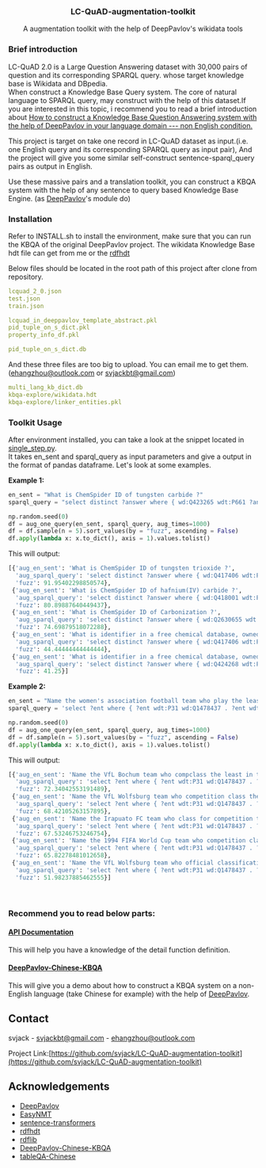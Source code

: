<!-- PROJECT LOGO -->
<br />
<p align="center">
  <h3 align="center">LC-QuAD-augmentation-toolkit</h3>

  <p align="center">
   		A augmentation toolkit with the help of DeepPavlov's wikidata tools
    <br />
  </p>
</p>

### Brief introduction
LC-QuAD 2.0 is a Large Question Answering dataset with 30,000 pairs of question and its corresponding SPARQL query. whose target knowledge base is Wikidata and DBpedia.<br/>
When construct a Knowledge Base Query system. The core of natural language to SPARQL query, may construct with the help of this dataset.If you are interested in this topic, i recommend you to read a brief introduction about [How to construct a Knowledge Base Question Answering system with the help of DeepPavlov in your language domain --- non English condition.](https://github.com/svjack/DeepPavlov-Chinese-KBQA/blob/main/design_construction.md)

This project is target on take one record in LC-QuAD dataset as input.(i.e. one English query and its corresponding SPARQL query as input pair), And the project will give you some similar self-construct sentence-sparql_query pairs as output in English.

Use these massive pairs and a translation toolkit, you can construct a KBQA system with the help of any sentence to query based Knowledge Base Engine. (as [DeepPavlov](https://github.com/deeppavlov/DeepPavlov)'s module do)

### Installation
Refer to INSTALL.sh to install the environment, make sure that you can run the KBQA of the original DeepPavlov project.
The wikidata Knowledge Base hdt file can get from me or the [rdfhdt](https://www.rdfhdt.org/datasets/)

Below files should be located in the root path of this project after clone from repository.
```yml
lcquad_2_0.json
test.json
train.json

lcquad_in_deeppavlov_template_abstract.pkl
pid_tuple_on_s_dict.pkl
property_info_df.pkl

pid_tuple_on_s_dict.db
```
And these three files are too big to upload. You can email me to get them. (ehangzhou@outlook.com or svjackbt@gmail.com)
```yml
multi_lang_kb_dict.db
kbqa-explore/wikidata.hdt
kbqa-explore/linker_entities.pkl
```

### Toolkit Usage
After environment installed, you can take a look at the snippet located in [single_step.py](https://github.com/svjack/LC-QuAD-augmentation-toolkit/blob/main/single_step.py).<br/>
It takes en_sent and sparql_query as input parameters and give a output in the format of pandas dataframe. Let's look at some examples.

<b>Example 1:</b>
```python
en_sent = "What is ChemSpider ID of tungsten carbide ?"
sparql_query = "select distinct ?answer where { wd:Q423265 wdt:P661 ?answer}"

np.random.seed(0)
df = aug_one_query(en_sent, sparql_query, aug_times=1000)
df = df.sample(n = 5).sort_values(by = "fuzz", ascending = False)
df.apply(lambda x: x.to_dict(), axis = 1).values.tolist()
```
This will output:
```python
[{'aug_en_sent': 'What is ChemSpider ID of tungsten trioxide ?',
  'aug_sparql_query': 'select distinct ?answer where { wd:Q417406 wdt:P661 ?answer}',
  'fuzz': 91.95402298850574},
 {'aug_en_sent': 'What is ChemSpider ID of hafnium(IV) carbide ?',
  'aug_sparql_query': 'select distinct ?answer where { wd:Q418001 wdt:P661 ?answer}',
  'fuzz': 80.89887640449437},
 {'aug_en_sent': 'What is ChemSpider ID of Carbonization ?',
  'aug_sparql_query': 'select distinct ?answer where { wd:Q2630655 wdt:P661 ?answer}',
  'fuzz': 74.69879518072288},
 {'aug_en_sent': 'What is identifier in a free chemical database, owned by the Royal Society of Chemistry of tungsten trioxide ?',
  'aug_sparql_query': 'select distinct ?answer where { wd:Q417406 wdt:P661 ?answer}',
  'fuzz': 44.44444444444444},
 {'aug_en_sent': 'What is identifier in a free chemical database, owned by the Royal Society of Chemistry of tantalum hafnium carbide ?',
  'aug_sparql_query': 'select distinct ?answer where { wd:Q424268 wdt:P661 ?answer}',
  'fuzz': 41.25}]
```

<b>Example 2:</b>
```python
en_sent = "Name the women's association football team who play the least in tournaments."
sparql_query = 'select ?ent where { ?ent wdt:P31 wd:Q1478437 . ?ent wdt:P2257 ?obj . ?ent wdt:P2094 wd:Q606060. } ORDER BY ASC(?obj)LIMIT 5 '

np.random.seed(0)
df = aug_one_query(en_sent, sparql_query, aug_times=1000)
df = df.sample(n = 5).sort_values(by = "fuzz", ascending = False)
df.apply(lambda x: x.to_dict(), axis = 1).values.tolist()
```
This will output:
```python
[{'aug_en_sent': 'Name the VfL Bochum team who compclass the least in tournaments.',
  'aug_sparql_query': 'select ?ent where { ?ent wdt:P31 wd:Q1478437 . ?ent wdt:P2257 ?obj . ?ent wdt:P2094 wd:Q105861. } ORDER BY ASC(?obj)LIMIT 5 ',
  'fuzz': 72.34042553191489},
 {'aug_en_sent': 'Name the VfL Wolfsburg team who competition class the least in tournaments.',
  'aug_sparql_query': 'select ?ent where { ?ent wdt:P31 wd:Q1478437 . ?ent wdt:P2257 ?obj . ?ent wdt:P2094 wd:Q101859. } ORDER BY ASC(?obj)LIMIT 5 ',
  'fuzz': 68.42105263157895},
 {'aug_en_sent': 'Name the Irapuato FC team who class for competition the least in tournaments.',
  'aug_sparql_query': 'select ?ent where { ?ent wdt:P31 wd:Q1478437 . ?ent wdt:P2257 ?obj . ?ent wdt:P2094 wd:Q1023193. } ORDER BY ASC(?obj)LIMIT 5 ',
  'fuzz': 67.53246753246754},
 {'aug_en_sent': 'Name the 1994 FIFA World Cup team who competition class the least in tournaments.',
  'aug_sparql_query': 'select ?ent where { ?ent wdt:P31 wd:Q1478437 . ?ent wdt:P2257 ?obj . ?ent wdt:P2094 wd:Q101751. } ORDER BY ASC(?obj)LIMIT 5 ',
  'fuzz': 65.82278481012658},
 {'aug_en_sent': 'Name the VfL Wolfsburg team who official classification by a regulating body under which the subject qualifies for inclusion the least in tournaments.',
  'aug_sparql_query': 'select ?ent where { ?ent wdt:P31 wd:Q1478437 . ?ent wdt:P2257 ?obj . ?ent wdt:P2094 wd:Q101859. } ORDER BY ASC(?obj)LIMIT 5 ',
  'fuzz': 51.98237885462555}]
```

<br/>
<h3>
<b>
Recommend you to read below parts:
</b>
</h3>

<!--
<h4>
<p>
<a href="design_construction.md"> Design Construction </a>
</p>
</h4>
This will give you a project summary.
-->

<h4>
<p>
<a href="api_doc.md"> API Documentation </a>
</p>
</h4>
This will help you have a knowledge of the detail function definition.

<h4>
<p>
<a href="https://github.com/svjack/DeepPavlov-Chinese-KBQA"> DeepPavlov-Chinese-KBQA </a>
</p>
</h4>

This will give you a demo about how to construct a KBQA system on a non-English language (take Chinese for example) with the help of [DeepPavlov](https://github.com/deeppavlov/DeepPavlov).

<!-- CONTACT -->
## Contact

<!--
Your Name - [@your_twitter](https://twitter.com/your_username) - email@example.com
-->
svjack - svjackbt@gmail.com - ehangzhou@outlook.com

<!--
Project Link: [https://github.com/your_username/repo_name](https://github.com/your_username/repo_name)
-->
Project Link:[https://github.com/svjack/LC-QuAD-augmentation-toolkit](https://github.com/svjack/LC-QuAD-augmentation-toolkit)


<!-- ACKNOWLEDGEMENTS -->
## Acknowledgements
<!--
* [GitHub Emoji Cheat Sheet](https://www.webpagefx.com/tools/emoji-cheat-sheet)
* [Img Shields](https://shields.io)
* [Choose an Open Source License](https://choosealicense.com)
* [GitHub Pages](https://pages.github.com)
* [Animate.css](https://daneden.github.io/animate.css)
* [Loaders.css](https://connoratherton.com/loaders)
* [Slick Carousel](https://kenwheeler.github.io/slick)
* [Smooth Scroll](https://github.com/cferdinandi/smooth-scroll)
* [Sticky Kit](http://leafo.net/sticky-kit)
* [JVectorMap](http://jvectormap.com)
* [Font Awesome](https://fontawesome.com)
-->
* [DeepPavlov](https://github.com/deeppavlov/DeepPavlov)
* [EasyNMT](https://github.com/UKPLab/EasyNMT)
* [sentence-transformers](https://github.com/UKPLab/sentence-transformers)
* [rdfhdt](https://www.rdfhdt.org/datasets/)
* [rdflib](https://github.com/RDFLib/rdflib)
* [DeepPavlov-Chinese-KBQA](https://github.com/svjack/DeepPavlov-Chinese-KBQA)
* [tableQA-Chinese](https://github.com/svjack/tableQA-Chinese)



<!-- MARKDOWN LINKS & IMAGES -->
<!-- https://www.markdownguide.org/basic-syntax/#reference-style-links -->
[contributors-shield]: https://img.shields.io/github/contributors/othneildrew/Best-README-Template.svg?style=flat-square
[contributors-url]: https://github.com/othneildrew/Best-README-Template/graphs/contributors
[forks-shield]: https://img.shields.io/github/forks/othneildrew/Best-README-Template.svg?style=flat-square
[forks-url]: https://github.com/othneildrew/Best-README-Template/network/members
[stars-shield]: https://img.shields.io/github/stars/othneildrew/Best-README-Template.svg?style=flat-square
[stars-url]: https://github.com/othneildrew/Best-README-Template/stargazers
[issues-shield]: https://img.shields.io/github/issues/othneildrew/Best-README-Template.svg?style=flat-square
[issues-url]: https://github.com/othneildrew/Best-README-Template/issues
[license-shield]: https://img.shields.io/github/license/othneildrew/Best-README-Template.svg?style=flat-square
[license-url]: https://github.com/othneildrew/Best-README-Template/blob/master/LICENSE.txt
[linkedin-shield]: https://img.shields.io/badge/-LinkedIn-black.svg?style=flat-square&logo=linkedin&colorB=555
[linkedin-url]: https://linkedin.com/in/othneildrew
[product-screenshot]: images/screenshot.png
